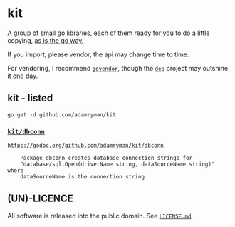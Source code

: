 # kit

A group of small go libraries, each of them ready for you to do a little
copying, [as is the go way.](https://www.youtube.com/watch?v=PAAkCSZUG1c&feature=youtu.be&t=569)

If you import, please vendor, the api may change time to time.

For vendoring, I recommend [`govendor`](https://github.com/kardianos/govendor),
though the [`dep`](https://github.com/golang/dep) project may outshine
it one day.

## kit - listed

```
go get -d github.com/adamryman/kit
```

### [`kit/dbconn`](./dbconn)

[`https://godoc.org/github.com/adamryman/kit/dbconn`](https://godoc.org/github.com/adamryman/kit/dbconn)

```
    Package dbconn creates database connection strings for
    "database/sql.Open(driverName string, dataSourceName string)" where
    dataSourceName is the connection string
```

## (UN)-LICENCE

All software is released into the public domain. See [`LICENSE.md`](./LICENSE.md)
